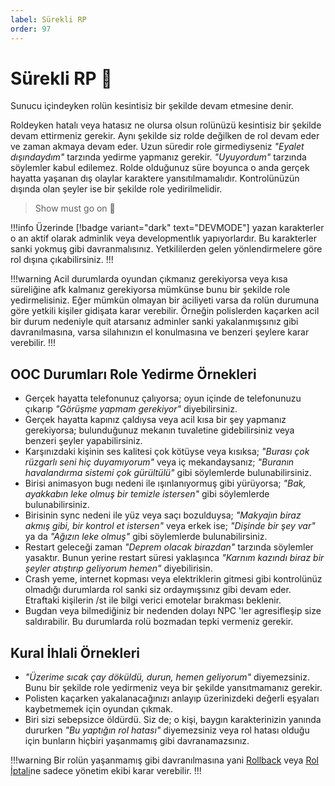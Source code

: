 ```yaml
---
label: Sürekli RP
order: 97
---
```


# Sürekli RP :dancer:

Sunucu içindeyken rolün kesintisiz bir şekilde devam etmesine denir.

Roldeyken hatalı veya hatasız ne olursa olsun rolünüzü kesintisiz bir şekilde devam ettirmeniz gerekir. Aynı şekilde siz rolde değilken de rol devam eder ve zaman akmaya devam eder. Uzun süredir role girmediyseniz _"Eyalet dışındaydım"_ tarzında yedirme yapmanız gerekir. _"Uyuyordum"_ tarzında söylemler kabul edilemez. Rolde olduğunuz süre boyunca o anda gerçek hayatta yaşanan dış olaylar karaktere yansıtılmamalıdır. Kontrolünüzün dışında olan şeyler ise bir şekilde role yedirilmelidir.

> Show must go on :dancer:

!!!info
Üzerinde [!badge variant="dark" text="DEVMODE"] yazan karakterler o an aktif olarak adminlik veya developmentlık yapıyorlardır. Bu karakterler sanki yokmuş gibi davranmalısınız. Yetkililerden gelen yönlendirmelere göre rol dışına çıkabilirsiniz.
!!!

!!!warning
Acil durumlarda oyundan çıkmanız gerekiyorsa veya kısa süreliğine afk kalmanız gerekiyorsa mümkünse bunu bir şekilde role yedirmelisiniz. Eğer mümkün olmayan bir aciliyeti varsa da rolün durumuna göre yetkili kişiler gidişata karar verebilir. Örneğin polislerden kaçarken acil bir durum nedeniyle quit atarsanız adminler sanki yakalanmışsınız gibi davranılmasına, varsa silahınızın el konulmasına ve benzeri şeylere karar verebilir.
!!!

## OOC Durumları Role Yedirme Örnekleri

- Gerçek hayatta telefonunuz çalıyorsa; oyun içinde de telefonunuzu çıkarıp _"Görüşme yapmam gerekiyor"_ diyebilirsiniz.
- Gerçek hayatta kapınız çaldıysa veya acil kısa bir şey yapmanız gerekiyorsa; bulunduğunuz mekanın tuvaletine gidebilirsiniz veya benzeri şeyler yapabilirsiniz.
- Karşınızdaki kişinin ses kalitesi çok kötüyse veya kısıksa; _"Burası çok rüzgarlı seni hiç duyamıyorum"_ veya iç mekandaysanız; _"Buranın havalandırma sistemi çok gürültülü"_ gibi söylemlerde bulunabilirsiniz.
- Birisi animasyon bugı nedeni ile ışınlanıyormuş gibi yürüyorsa; _"Bak, ayakkabın leke olmuş bir temizle istersen"_ gibi söylemlerde bulunabilirsiniz.
- Birisinin sync nedeni ile yüz veya saçı bozulduysa; _"Makyajın biraz akmış gibi, bir kontrol et istersen"_ veya erkek ise; _"Dişinde bir şey var"_ ya da _"Ağızın leke olmuş"_ gibi söylemlerde bulunabilirsiniz.
- Restart geleceği zaman _"Deprem olacak birazdan"_ tarzında söylemler yasaktır. Bunun yerine restart süresi yaklaşınca _"Karnım kazındı biraz bir şeyler atıştırıp geliyorum hemen"_ diyebilirisin.
- Crash yeme, internet kopması veya elektriklerin gitmesi gibi kontrolünüz olmadığı durumlarda rol sanki siz ordaymışsınız gibi devam eder. Etraftaki kişilerin /st ile bilgi verici emotelar bırakması beklenir.
- Bugdan veya bilmediğiniz bir nedenden dolayı NPC 'ler agresifleşip size saldırabilir. Bu durumlarda rolü bozmadan tepki vermeniz gerekir.

## Kural İhlali Örnekleri

- _"Üzerime sıcak çay döküldü, durun, hemen geliyorum"_ diyemezsiniz. Bunu bir şekilde role yedirmeniz veya bir şekilde yansıtmamanız gerekir.
- Polisten kaçarken yakalanacağınızı anlayıp üzerinizdeki değerli eşyaları kaybetmemek için oyundan çıkmak.
- Biri sizi sebepsizce öldürdü. Siz de; o kişi, baygın karakterinizin yanında dururken _"Bu yaptığın rol hatası"_ diyemezsiniz veya rol hatası olduğu için bunların hiçbiri yaşanmamış gibi davranamazsınız.

!!!warning
Bir rolün yaşanmamış gibi davranılmasına yani [Rollback](/rules/terminology/rollback.md) veya [Rol İptali](/rules/terminology/rol-iptali.md)ne sadece yönetim ekibi karar verebilir.
!!!
